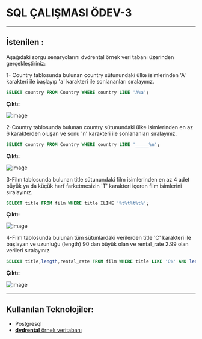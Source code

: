 # SQL ÇALIŞMASI ÖDEV-3
---
## İstenilen : 

Aşağıdaki sorgu senaryolarını dvdrental örnek veri tabanı üzerinden gerçekleştiriniz:

1- Country tablosunda bulunan country sütunundaki ülke isimlerinden 'A' karakteri ile başlayıp 'a' karakteri ile sonlananları sıralayınız.

```sql
SELECT country FROM Country WHERE country LIKE 'A%a';
```

**Çıktı:**

![image](https://github.com/ozlemkrblt/patika-dev-projects/assets/46456721/ac25b5cc-c150-459d-a124-1f61af33539f)


2-Country tablosunda bulunan country sütunundaki ülke isimlerinden en az 6 karakterden oluşan ve sonu 'n' karakteri ile sonlananları sıralayınız.

```sql
SELECT country FROM Country WHERE country LIKE '_____%n';
```

**Çıktı:**

![image](https://github.com/ozlemkrblt/patika-dev-projects/assets/46456721/e4012814-4be1-4029-b872-e0b979dedfe1)


3-Film tablosunda bulunan title sütunundaki film isimlerinden en az 4 adet büyük ya da küçük harf farketmesizin 'T' karakteri içeren film isimlerini sıralayınız.

```sql
SELECT title FROM film WHERE title ILIKE '%t%t%t%t%';
```

**Çıktı:**

![image](https://github.com/ozlemkrblt/patika-dev-projects/assets/46456721/cef2ad24-70a6-4b3d-b992-246a795f8bc0)


4-Film tablosunda bulunan tüm sütunlardaki verilerden title 'C' karakteri ile başlayan ve uzunluğu (length) 90 dan büyük olan ve rental_rate 2.99 olan verileri sıralayınız.

```sql
SELECT title,length,rental_rate FROM film WHERE title LIKE 'C%' AND length >90 AND rental_rate = 2.99 ;
```

**Çıktı:**

![image](https://github.com/ozlemkrblt/patika-dev-projects/assets/46456721/83190280-bd1b-4baa-b4cd-b0a9b6ac0172)

---

## Kullanılan Teknolojiler:

-  Postgresql
- [**dvdrental** örnek veritabanı](https://www.postgresqltutorial.com/wp-content/uploads/2019/05/dvdrental.zip) 
